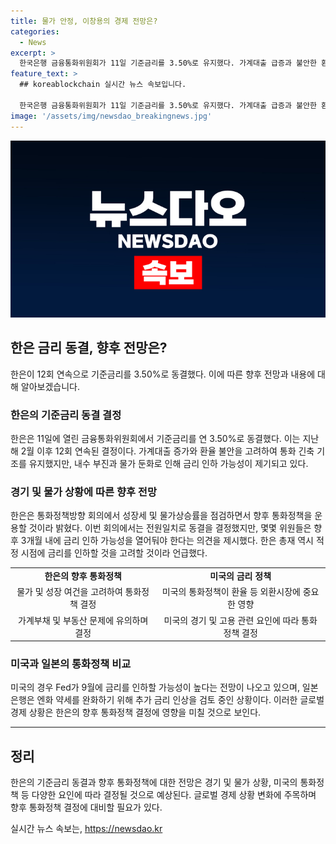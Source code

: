 ```yaml
---
title: 물가 안정, 이창용의 경제 전망은?
categories:
  - News
excerpt: >
  한국은행 금융통화위원회가 11일 기준금리를 3.50%로 유지했다. 가계대출 급증과 불안한 환율을 고려해 통화 긴축 기조를 유지하고 있지만, 내수 부진과 물가 둔화로 인해 금리 인하 여건이 마련되고 있다는 관측이 나온다. 이날 회의에서 전원일치로 동결 결정했지만, 소수의 위원들은 향후 3개월 이내에 금리 인하 가능성을 열어둬야 한다는 견해를 밝혔다. 미 연방준비제도(Fed)의 9월 금리 인하에 힘이 실리는 가운데, 금통위는 4분기 인하 신호탄을 쏘아 올렸다.
feature_text: >
  ## koreablockchain 실시간 뉴스 속보입니다.

  한국은행 금융통화위원회가 11일 기준금리를 3.50%로 유지했다. 가계대출 급증과 불안한 환율을 고려해 통화 긴축 기조를 유지하고 있지만, 내수 부진과 물가 둔화로 인해 금리 인하 여건이 마련되고 있다는 관측이 나온다. 이날 회의에서 전원일치로 동결 결정했지만, 소수의 위원들은 향후 3개월 이내에 금리 인하 가능성을 열어둬야 한다는 견해를 밝혔다. 미 연방준비제도(Fed)의 9월 금리 인하에 힘이 실리는 가운데, 금통위는 4분기 인하 신호탄을 쏘아 올렸다.
image: '/assets/img/newsdao_breakingnews.jpg'
---
```


<p><img src="/assets/img/newsdao_breakingnews.jpg" alt="koreablockchain 속보" /></p>

<h2 data-ke-size="size26">한은 금리 동결, 향후 전망은?</h2>

<p data-ke-size="size16">한은이 12회 연속으로 기준금리를 3.50%로 동결했다. 이에 따른 향후 전망과 내용에 대해 알아보겠습니다.</p>

<h3>한은의 기준금리 동결 결정</h3>

<p data-ke-size="size16">한은은 11일에 열린 금융통화위원회에서 기준금리를 연 3.50%로 동결했다. 이는 지난해 2월 이후 12회 연속된 결정이다. 가계대출 증가와 환율 불안을 고려하여 통화 긴축 기조를 유지했지만, 내수 부진과 물가 둔화로 인해 금리 인하 가능성이 제기되고 있다.</p>

<h3>경기 및 물가 상황에 따른 향후 전망</h3>

<p data-ke-size="size16">한은은 통화정책방향 회의에서 성장세 및 물가상승률을 점검하면서 향후 통화정책을 운용할 것이라 밝혔다. 이번 회의에서는 전원일치로 동결을 결정했지만, 몇몇 위원들은 향후 3개월 내에 금리 인하 가능성을 열어둬야 한다는 의견을 제시했다. 한은 총재 역시 적정 시점에 금리를 인하할 것을 고려할 것이라 언급했다.</p>

<table>
  <tr>
    <td style="text-align: center; height: 17px;"><b>한은의 향후 통화정책</b></td>
    <td style="text-align: center; height: 17px;"><b>미국의 금리 정책</b></td>
  </tr>
  <tr>
    <td style="text-align: center;">물가 및 성장 여건을 고려하여 통화정책 결정</td>
    <td style="text-align: center;">미국의 통화정책이 환율 등 외환시장에 중요한 영향</td>
  </tr>
  <tr>
    <td style="text-align: center;">가계부채 및 부동산 문제에 유의하며 결정</td>
    <td style="text-align: center;">미국의 경기 및 고용 관련 요인에 따라 통화정책 결정</td>
  </tr>
</table>

<h3>미국과 일본의 통화정책 비교</h3>

<p data-ke-size="size16">미국의 경우 Fed가 9월에 금리를 인하할 가능성이 높다는 전망이 나오고 있으며, 일본은행은 엔화 약세를 완화하기 위해 추가 금리 인상을 검토 중인 상황이다. 이러한 글로벌 경제 상황은 한은의 향후 통화정책 결정에 영향을 미칠 것으로 보인다.</p>

<hr>

<h2 data-ke-size="size26">정리</h2>

<p data-ke-size="size16">한은의 기준금리 동결과 향후 통화정책에 대한 전망은 경기 및 물가 상황, 미국의 통화정책 등 다양한 요인에 따라 결정될 것으로 예상된다. 글로벌 경제 상황 변화에 주목하며 향후 통화정책 결정에 대비할 필요가 있다.</p>
실시간 뉴스 속보는, <a href="https://newsdao.kr" rel="dofollow">https://newsdao.kr</a>


